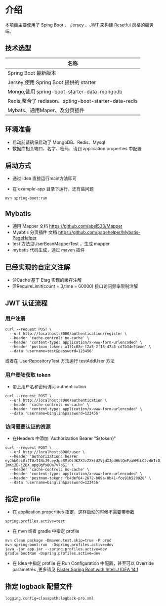 # 介绍
本项目主要使用了 Sping Boot 、 Jersey 、JWT 来构建 Resetful 风格的服务端。

## 技术选型

|名称|
|---|
|Spring Boot 最新版本|
|Jersey,使用 Spring Boot 提供的 starter |
|Mongo,使用 spring-boot-starter-data-mongodb|
|Redis,整合了 redisson、spting-boot-starter-data-redis|
|Mybats、通用Maper、及分页插件|


## 环境准备

* 启动前请确保启动了 MongoDB、Redis、Mysql
* 数据库相关端口、名字、密码，请到 application.properties 中配置

## 启动方式

* 通过 idea 直接运行main方法即可

* 在 example-app 目录下运行，还有些问题
```
mvn spring-boot:run
```

## Mybatis 

* 通用 Mapper 文档 https://github.com/abel533/Mapper
* Myabtis 分页插件 文档 https://github.com/pagehelper/Mybatis-PageHelper
* test 方法见UserBeanMapperTest ，生成 mapper 
* mybatis 代码生成，通过 maven 插件

## 已经实现的自定义注解

* @Cache 基于 Etag 实现的缓存注解
* @RequireLimit(count = 3,time = 60000)  接口访问频率限制注解


## JWT 认证流程

### 用户注册

```
curl --request POST \
  --url http://localhost:8080/authentication/register \
  --header 'cache-control: no-cache' \
  --header 'content-type: application/x-www-form-urlencoded' \
  --header 'postman-token: a1f1c08e-f2a5-2f18-47a3-cd7b34e24eae' \
  --data 'username=test&password=123456'
```

或者在 UserRepositoryTest 方法运行 testAddUser 方法

### 用户登陆获取 token

* 带上用户名和密码访问 authentication
```
curl --request POST \
  --url http://localhost:8080/authentication \
  --header 'cache-control: no-cache' \
  --header 'content-type: application/x-www-form-urlencoded' \
  --data 'username=binglin&password=123456'
```

### 访问需要认证的资源

* 在Headers 中添加 `Authorization Bearer "${token}"
```
curl --request POST \
  --url http://localhost:8080/user \
  --header 'authorization: bearer  eyJhbGciOiJIUzI1NiJ9.eyJpc3MiOiJKZXJzZXktU2VjdXJpdHktQmFzaWMiLCJzdWIiOiJiaW5nbGluIzIwMDAwIiwiYXVkIjoidXNlciIsImV4cCI6MTQ3NjE4MjU5MSwiaWF0IjoxNDc2MTc1MzkxLCJqdGkiOiIxMSJ9.qsdjujdIwh_jHS-ImKi2B-j2BX_upgOgfs8Oa7v7bSI' \
  --header 'cache-control: no-cache' \
  --header 'content-type: application/x-www-form-urlencoded' \
  --header 'postman-token: fb4def64-2672-b09a-0b41-fce91b520028' \
  --data 'username=binglin&password=123456'
```

## 指定 profile

* 在 application.propertites 指定，这样启动的时候不需要带参数
```
spring.profiles.active=test
```

* 在 mvn  或者 gradle 中指定 profile
```
mvn clean package -Dmaven.test.skip=true -P prod  
mvn spring-boot:run  -Dspring.profiles.active=dev
java -jar app.jar --spring.profiles.active=dev
gradle bootRun -Dspring.profiles.active=dev
```

* 在 Idea 中指定 profile
在  Run Configuration 中配置，甚至可以 Override parametres ,更多请见 [Faster Spring Boot with IntelliJ IDEA 14.1](https://blog.jetbrains.com/idea/2015/03/develop-spring-boot-applications-more-productively-with-intellij-idea-14-1/)

## 指定 logback 配置文件

```
logging.config=classpath:logback-pro.xml
```